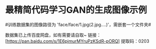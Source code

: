# 最精简代码学习GAN的生成图像示例


#训练数据集的图像路径为 'face/face/1.jpg(2.jpg....)'，需嵌套一个文件夹#


<hp/>数据集已上传百度网盘，如有需要请自取~
链接：[https://pan.baidu.com/s/1E6pjmurMYruPzKSdR-pORQ] 
提取码：0203
</hp>
